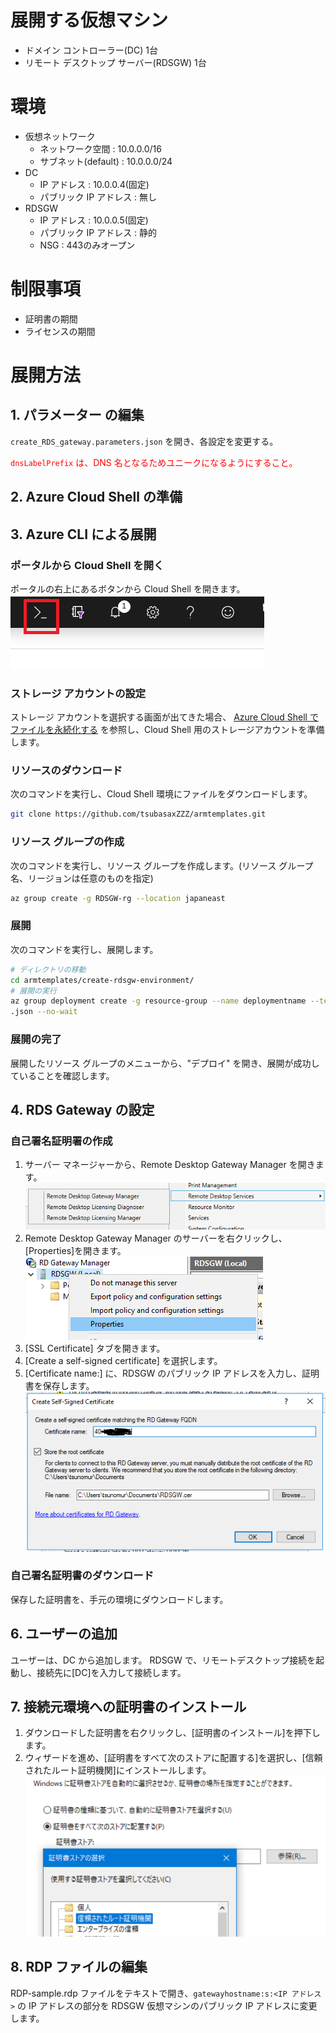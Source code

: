 # 展開する仮想マシン
- ドメイン コントローラー(DC) 1台
- リモート デスクトップ サーバー(RDSGW) 1台

# 環境
- 仮想ネットワーク
    - ネットワーク空間 : 10.0.0.0/16
    - サブネット(default) : 10.0.0.0/24
- DC
    - IP アドレス : 10.0.0.4(固定)
    - パブリック IP アドレス : 無し
- RDSGW
    - IP アドレス : 10.0.0.5(固定)
    - パブリック IP アドレス : 静的
    - NSG : 443のみオープン

# 制限事項
- 証明書の期間
- ライセンスの期間

# 展開方法
## 1. パラメーター の編集
`create_RDS_gateway.parameters.json` を開き、各設定を変更する。

<font color="red">`dnsLabelPrefix` は、DNS 名となるためユニークになるようにすること。</font>

## 2. Azure Cloud Shell の準備

## 3. Azure CLI による展開
### ポータルから Cloud Shell を開く
ポータルの右上にあるボタンから Cloud Shell を開きます。
![cs](asset/cs.png)

### ストレージ アカウントの設定
ストレージ アカウントを選択する画面が出てきた場合、
[Azure Cloud Shell でファイルを永続化する](https://docs.microsoft.com/ja-jp/azure/cloud-shell/persisting-shell-storage) を参照し、Cloud Shell 用のストレージアカウントを準備します。

### リソースのダウンロード
次のコマンドを実行し、Cloud Shell 環境にファイルをダウンロードします。
```Bash
git clone https://github.com/tsubasaxZZZ/armtemplates.git
```

### リソース グループの作成
次のコマンドを実行し、リソース グループを作成します。(リソース グループ名、リージョンは任意のものを指定)
```Bash
az group create -g RDSGW-rg --location japaneast
```

### 展開
次のコマンドを実行し、展開します。
```Bash
# ディレクトリの移動
cd armtemplates/create-rdsgw-environment/
# 展開の実行
az group deployment create -g resource-group --name deploymentname --template-file create_RDS_gateway.json --parameters @create_RDS_gateway.parameters
.json --no-wait
```

### 展開の完了
展開したリソース グループのメニューから、"デプロイ" を開き、展開が成功していることを確認します。

## 4. RDS Gateway の設定
### 自己署名証明署の作成
1. サーバー マネージャーから、Remote Desktop Gateway Manager を開きます。
![rdgwm1](asset/rdgwm1.png)
2. Remote Desktop Gateway Manager のサーバーを右クリックし、[Properties]を開きます。
![rdgwm2](asset/rdgwm2.png)
3. [SSL Certificate] タブを開きます。
4. [Create a self-signed certificate] を選択します。
5. [Certificate name:] に、RDSGW のパブリック IP アドレスを入力し、証明書を保存します。
![rdgwm3](asset/rdgwm3.png)

### 自己署名証明書のダウンロード
保存した証明書を、手元の環境にダウンロードします。

## 6. ユーザーの追加
ユーザーは、DC から追加します。
RDSGW で、リモートデスクトップ接続を起動し、接続先に[DC]を入力して接続します。

## 7. 接続元環境への証明書のインストール
1. ダウンロードした証明書を右クリックし、[証明書のインストール]を押下します。
2. ウィザードを進め、[証明書をすべて次のストアに配置する]を選択し、[信頼されたルート証明機関]にインストールします。
![cc](asset/cc.png)

## 8. RDP ファイルの編集
RDP-sample.rdp ファイルをテキストで開き、`gatewayhostname:s:<IP アドレス>` の IP アドレスの部分を RDSGW 仮想マシンのパブリック IP アドレスに変更します。